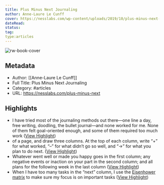 ```yaml
---
title: Plus Minus Next Journaling
author: Anne-Laure Le Cunff
cover: https://nesslabs.com/wp-content/uploads/2019/10/plus-minus-next-journaling-empty.png
dateRead: 
status: 
tag: 
type:articles
---
```

![rw-book-cover](https://nesslabs.com/wp-content/uploads/2019/10/plus-minus-next-journaling-empty.png)

## Metadata
- Author: [[Anne-Laure Le Cunff]]
- Full Title: Plus Minus Next Journaling
- Category: #articles
- URL: https://nesslabs.com/plus-minus-next

## Highlights
- I have tried most of the journaling methods out there—one line a day, free writing, doodling, the bullet journal—and none worked for me. None of them felt goal-oriented enough, and some of them required too much work ([View Highlight](https://read.readwise.io/read/01gny9ep2ccpf71y53rv0btyf8))
- of a page, and draw three columns. At the top of each column, write “+” for what worked, “–” for what didn’t go so well, and “→” for what you plan to do next. ([View Highlight](https://read.readwise.io/read/01gny9ggws4618a08haqjyfvhs))
- Whatever went well or made you happy goes in the first column; any negative events or inaction on your part in the second column; and all plans for the following week in the last column ([View Highlight](https://read.readwise.io/read/01gny9ha2yayfzmr81f6064jp4))
- When I have too many tasks in the “next” column, I use the [Eisenhower matrix](https://nesslabs.com/eisenhower-matrix) to make sure my focus is on important tasks ([View Highlight](https://read.readwise.io/read/01gny9j1rcwxc8pcjf8dptxtc0))
